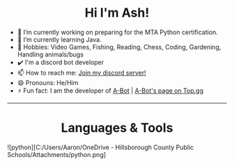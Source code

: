 <h1 style=text-align:center>Hi I'm Ash!</h1>

- 🔭 I’m currently working on preparing for the MTA Python certification.
- 🌱 I’m currently learning Java.
- 🎉 Hobbies: Video Games, Fishing, Reading, Chess, Coding, Gardening, Handling animals/bugs
- ✔️ I'm a discord bot developer
- 📫 How to reach me: <a href="https://discord.gg/99KgwBASDC">Join my discord server!</a>
- 😄 Pronouns: He/Him
- ⚡ Fun fact: I am the developer of <a href="https://discord.com/api/oauth2/authorize?client_id=823664697076875335&permissions=76800&scope=bot">A-Bot</a> | <a href="https://top.gg/bot/823664697076875335">A-Bot's page on Top.gg</a>
<hr style=color:"blue">
<h1 style=text-align:center>Languages & Tools</h1>
![python][C:/Users/Aaron/OneDrive - Hillsborough County Public Schools/Attachments/python.png]
